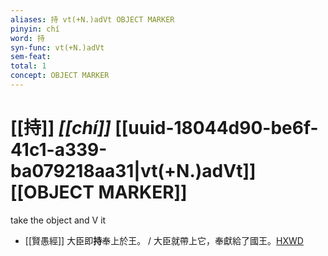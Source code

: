 ```yaml
---
aliases: 持 vt(+N.)adVt OBJECT MARKER
pinyin: chí
word: 持
syn-func: vt(+N.)adVt
sem-feat: 
total: 1
concept: OBJECT MARKER 
---
```

# [[持]] *[[chí]]*  [[uuid-18044d90-be6f-41c1-a339-ba079218aa31|vt(+N.)adVt]] [[OBJECT MARKER]]
take the object and V it
 - [[賢愚經]] 大臣即**持**奉上於王。 / 大臣就帶上它，奉獻給了國王。[HXWD](https://hxwd.org/textview.html?location=KR6b0059_T_001-0354a.38)